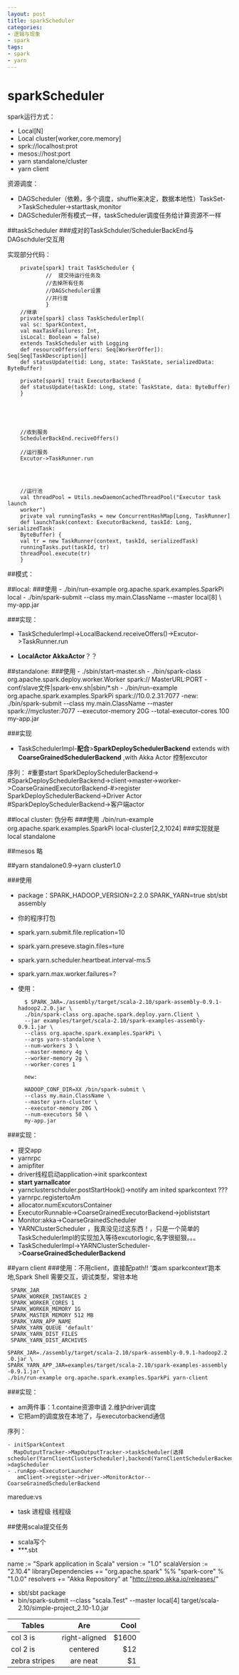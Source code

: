 ```yaml
---
layout: post
title: sparkScheduler
categories:
- 逻辑与现象
- spark
tags:
- spark
- yarn
---
```



 sparkScheduler
============

spark运行方式：

- Local[N]
- Local cluster[worker,core.memory]
- sprk://localhost:prot
- mesos://host:port
- yarn standalone/cluster
- yarn client


资源调度：

- DAGScheduler（依赖，多个调度，shuffle来决定，数据本地性）TaskSet->TaskScheduler->starttask,monitor
- DAGScheduler所有模式一样，taskScheduler调度任务给计算资源不一样

##taskScheduler
###成对的TaskSchduler/SchedulerBackEnd与DAGschduler交互用

实现部分代码：

		private[spark] trait TaskScheduler {
				//	提交待运行任务及
				//去掉所有任务
				//DAGScheduler设置
				//并行度
				}
 		//继承
		private[spark] class TaskSchedulerImpl(
		val sc: SparkContext,
		val maxTaskFailures: Int,
		isLocal: Boolean = false)
		extends TaskScheduler with Logging
		def resourceOffers(offers: Seq[WorkerOffer]): Seq[Seq[TaskDescription]]
		def statusUpdate(tid: Long, state: TaskState, serializedData: ByteBuffer)
		
		private[spark] trait ExecutorBackend {
		def statusUpdate(taskId: Long, state: TaskState, data: ByteBuffer)
		}	
	




		//收到服务
		SchedulerBackEnd.reciveOffers()

		//运行服务
		Excutor->TaskRunner.run
		



		//运行池
		val threadPool = Utils.newDaemonCachedThreadPool("Executor task launch
		worker")
		private val runningTasks = new ConcurrentHashMap[Long, TaskRunner]
		def launchTask(context: ExecutorBackend, taskId: Long, serializedTask:
		ByteBuffer) {
		val tr = new TaskRunner(context, taskId, serializedTask)
		runningTasks.put(taskId, tr)
		threadPool.execute(tr)
		}
		


##模式：

##local:
###使用
	- ./bin/run-example org.apache.spark.examples.SparkPi local
	- ./bin/spark-submit \--class my.main.ClassName --master local[8] \ my-app.jar

###实现：

- TaskSchedulerImpl->LocalBackend.receiveOffers()->Excutor->TaskRunner.run

- **LocalActor AkkaActor**？？

##standalone:
###使用
	- ./sbin/start-master.sh
	- ./bin/spark-class org.apache.spark.deploy.worker.Worker spark:// MasterURL:PORT
	- conf/slave文件|spark-env.sh|sbin/*.sh
	- ./bin/run-example org.apache.spark.examples.SparkPi spark://10.0.2.31:7077
	-new: ./bin/spark-submit  --class my.main.ClassName --master spark://mycluster:7077 --executor-memory 20G  --total-executor-cores 100  my-app.jar

###实现

- TaskSchedulerImpl-**配合**>**SparkDeploySchedulerBackend** extends with **CoarseGrainedSchedulerBackend** ,with Akka Actor 控制excutor

序列：
#重要start SparkDeploySchedulerBackend->
#SparkDeploySchedulerBackend->client->master->worker->CoarseGrainedExecutorBackend-#>register SparkDeploySchedulerBackend->Driver Actor
#SparkDeploySchedulerBackend->客户端actor

##local cluster: 伪分布
###使用
	./bin/run-example org.apache.spark.examples.SparkPi local-cluster[2,2,1024]
###实现就是local standalone

##mesos 略

##yarn standalone0.9->yarn cluster1.0

###使用
-	 package：SPARK_HADOOP_VERSION=2.2.0 SPARK_YARN=true sbt/sbt assembly
-	 你的程序打包
-	 spark.yarn.submit.file.replication=10
-	 spark.yarn.preseve.stagin.files=ture
-	 spark.yarn.scheduler.heartbeat.interval-ms:5
-	 spark.yarn.max.worker.failures=?
- 使用：

		$ SPARK_JAR=./assembly/target/scala-2.10/spark-assembly-0.9.1-hadoop2.2.0.jar \
		./bin/spark-class org.apache.spark.deploy.yarn.Client \
		--jar examples/target/scala-2.10/spark-examples-assembly-0.9.1.jar \
		--class org.apache.spark.examples.SparkPi \
		--args yarn-standalone \
		--num-workers 3 \
		--master-memory 4g \
		--worker-memory 2g \
		--worker-cores 1

		new:

		HADOOP_CONF_DIR=XX /bin/spark-submit \
		--class my.main.ClassName \
		--master yarn-cluster \
		--executor-memory 20G \
		--num-executors 50 \
		my-app.jar

###实现：
- 提交app
- yarnrpc
- amipfiter
- driver线程启动application->init sparkcontext
- **start yarnallcator**
- yarnclusterschduler.postStartHook()->notify am inited sparkcontext ???
- yarnrpc.registertoAm
- allocator.numExcutorsContainer
- ExecutorRunnable->CoarseGrainedExecutorBackend->jobliststart
-  Monitor:akka->CoarseGrainedScheduler
- YARNClusterScheduler ，我真没见过这东西！，只是一个简单的TaskSchedulerImpl的实现加入等待excutorlogic,名字很挺狠。。。
- TaskSchedulerImpl->YARNClusterScheduler->**CoarseGrainedSchedulerBackend**

##yarn client 
###使用：不用client，直接配path!!  ’类am sparkcontext‘跑本地,Spark Shell 需要交互，调试类型，常驻本地
	 
	 SPARK_JAR
	 SPARK_WORKER_INSTANCES 2
	 SPARK_WORKER_CORES 1
	 SPARK_WORKER_MEMORY 1G
	 SPARK_MASTER_MEMORY 512 MB
	 SPARK_YARN_APP_NAME 
	 SPARK_YARN_QUEUE 'default'
	 SPARK_YARN_DIST_FILES
	 SPARK_YARN_DIST_ARCHIVES

	SPARK_JAR=./assembly/target/scala-2.10/spark-assembly-0.9.1-hadoop2.2
	.0.jar \
	SPARK_YARN_APP_JAR=examples/target/scala-2.10/spark-examples-assembly
	-0.9.1.jar \
	./bin/run-example org.apache.spark.examples.SparkPi yarn-client

###实现：
- am两件事：1.containe资源申请 2.维护driver调度
- 它把am的调度放在本地了，与executorbackend通信

序列：

	- initSparkContext
	  MapOutputTracker->MapOutputTracker->taskScheduler(选择scheduler(YarnClientClusterScheduler),backend(YarnClientSchedulerBackend))->dagScheduler
	- .runApp->ExecutorLauncher  
	   amClient->register->driver->MonitorActor--CoarseGrainedSchedulerBackend


maredue:vs 

- task 进程级 线程级


##使用scala提交任务

- scala写个
- ***.sbt

name := "Spark application in Scala" 
version := "1.0" 
scalaVersion := "2.10.4"
libraryDependencies += "org.apache.spark" %% "spark-core" % "1.0.0" 
resolvers += "Akka Repository" at "http://repo.akka.io/releases/" 

- sbt/sbt package
- bin/spark-submit --class "scala.Test"  --master local[4]
target/scala-2.10/simple-project_2.10-1.0.jar 



| Tables        | Are           | Cool  |
| ------------- |:-------------:| -----:|
| col 3 is      | right-aligned | $1600 |
| col 2 is      | centered      |   $12 |
| zebra stripes | are neat      |    $1 |
